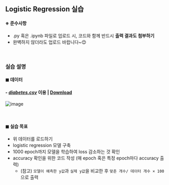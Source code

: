 ## Logistic Regression 실습

#### ※ 준수사항
- .py 혹은 .ipynb 파일로 업로드 시, 코드와 함께 반드시 **출력 결과도 첨부하기**
- 완벽하지 않더라도 업로드 바랍니다~😊

<br>

### 실습 설명
#### ◼ 데이터
#### - [*diabetes.csv*](https://github.com/deeplearningzerotoall/PyTorch/blob/master/data-03-diabetes.csv) 이용 | [Download](https://github.com/hunkim/PyTorchZeroToAll/files/6022294/diabetes.zip)
![image](https://user-images.githubusercontent.com/42428487/108716029-f2740f00-755e-11eb-8f82-0b3600dd7076.png)

<br>

#### ◼ 실습 목표
- 위 데이터를 로드하기
- logistic regression 모델 구축
- 1000 epoch까지 모델을 학습하여 loss 감소하는 것 확인
- accuracy 확인을 위한 코드 작성 (매 epoch 혹은 특정 epoch마다 accuracy 출력)
   - (참고) `모델이 예측한 y값`과 `실제 y값`을 비교한 후 `맞춘 개수/ 데이터 개수 × 100`으로 출력

